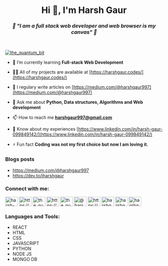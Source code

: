 <h1 align="center">Hi 👋, I'm Harsh Gaur</h1>
<h3 align="center"  > <em>🌈 "I am a full stack web developer
and web browser is my canvas" 🎨</em></h3>
<br>
<p align="left"> <a href="https://twitter.com/the_quantum_bit" target="blank"><img src="https://img.shields.io/twitter/follow/the_quantum_bit?logo=twitter&style=for-the-badge" alt="the_quantum_bit" /></a> </p>

- 🌱 I’m currently learning **Full-stack Web Development**

- 👨‍💻 All of my projects are available at [https://harshgaur.codes/](https://harshgaur.codes/)

- 📝 I regulary write articles on [https://medium.com/@harshgaur997](https://medium.com/@harshgaur997)

- 💬 Ask me about **Python, Data structures, Algorithms and Web development**

- 📫 How to reach me **harshgaur997@gmail.com**

- 📄 Know about my experiences [https://www.linkedin.com/in/harsh-gaur-099849142/](https://www.linkedin.com/in/harsh-gaur-099849142/)

- ⚡ Fun fact **Coding was not my first choice but now I am loving it.**

### Blogs posts

- https://medium.com/@harshgaur997
- https://dev.to/iharshgaur

<h3 align="left">Connect with me:</h3>
<p align="left">
<a href="https://codepen.io/harsh-gaur" target="blank"><img align="center" src="https://cdn.jsdelivr.net/npm/simple-icons@3.0.1/icons/codepen.svg" alt="harsh-gaur" height="30" width="40" /></a>
<a href="https://dev.to/https://dev.to/iharshgaur" target="blank"><img align="center" src="https://cdn.jsdelivr.net/npm/simple-icons@3.0.1/icons/dev-dot-to.svg" alt="https://dev.to/iharshgaur" height="30" width="40" /></a>
<a href="https://twitter.com/the_quantum_bit" target="blank"><img align="center" src="https://cdn.jsdelivr.net/npm/simple-icons@3.0.1/icons/twitter.svg" alt="the_quantum_bit" height="30" width="40" /></a>
<a href="https://linkedin.com/in/https://www.linkedin.com/in/harsh-gaur-099849142/" target="blank"><img align="center" src="https://cdn.jsdelivr.net/npm/simple-icons@3.0.1/icons/linkedin.svg" alt="https://www.linkedin.com/in/harsh-gaur-099849142/" height="30" width="40" /></a>
<a href="https://instagram.com/the_quantum_bit/" target="blank"><img align="center" src="https://cdn.jsdelivr.net/npm/simple-icons@3.0.1/icons/instagram.svg" alt="the_quantum_bit/" height="30" width="40" /></a>
<a href="https://medium.com/@harshgaur997" target="blank"><img align="center" src="https://cdn.jsdelivr.net/npm/simple-icons@3.0.1/icons/medium.svg" alt="@harshgaur997" height="30" width="40" /></a>
<a href="https://www.youtube.com/c/https://www.youtube.com/channel/ucgdna950gow2hbbq9iczfuw" target="blank"><img align="center" src="https://cdn.jsdelivr.net/npm/simple-icons@3.0.1/icons/youtube.svg" alt="https://www.youtube.com/channel/ucgdna950gow2hbbq9iczfuw" height="30" width="40" /></a>
<a href="https://www.codechef.com/users/harshgaur997" target="blank"><img align="center" src="https://cdn.jsdelivr.net/npm/simple-icons@3.1.0/icons/codechef.svg" alt="harshgaur997" height="30" width="40" /></a>
<a href="https://www.hackerrank.com/harshgaur997" target="blank"><img align="center" src="https://cdn.jsdelivr.net/npm/simple-icons@3.0.1/icons/hackerrank.svg" alt="harshgaur997" height="30" width="40" /></a>
<a href="https://www.leetcode.com/harshgaur997" target="blank"><img align="center" src="https://cdn.jsdelivr.net/npm/simple-icons@3.0.1/icons/leetcode.svg" alt="harshgaur997" height="30" width="40" /></a>
</p>

<h3 align="left">Languages and Tools:</h3>
<ul> 
    <li> REACT </li>
    <li> HTML </li>
    <li> CSS </li>
    <li> JAVASCRIPT </li>
    <li> PYTHON </li>
    <li> NODE JS </li>
    <li> MONGO DB </li>
</ul>
